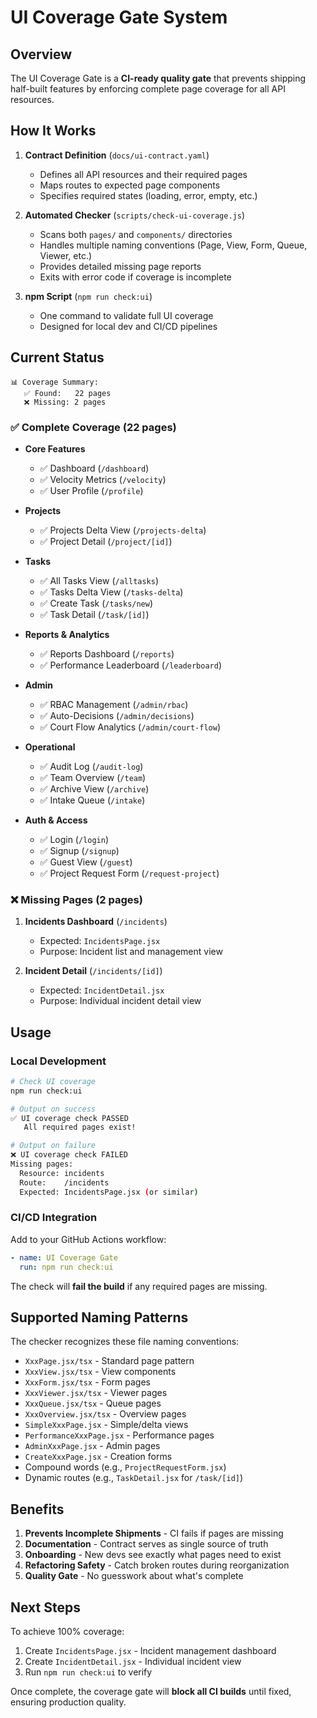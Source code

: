 # UI Coverage Gate System

## Overview

The UI Coverage Gate is a **CI-ready quality gate** that prevents shipping half-built features by enforcing complete page coverage for all API resources.

## How It Works

1. **Contract Definition** (`docs/ui-contract.yaml`)
   - Defines all API resources and their required pages
   - Maps routes to expected page components
   - Specifies required states (loading, error, empty, etc.)

2. **Automated Checker** (`scripts/check-ui-coverage.js`)
   - Scans both `pages/` and `components/` directories
   - Handles multiple naming conventions (Page, View, Form, Queue, Viewer, etc.)
   - Provides detailed missing page reports
   - Exits with error code if coverage is incomplete

3. **npm Script** (`npm run check:ui`)
   - One command to validate full UI coverage
   - Designed for local dev and CI/CD pipelines

## Current Status

```
📊 Coverage Summary:
   ✅ Found:   22 pages
   ❌ Missing: 2 pages
```

### ✅ Complete Coverage (22 pages)

- **Core Features**
  - ✅ Dashboard (`/dashboard`)
  - ✅ Velocity Metrics (`/velocity`)
  - ✅ User Profile (`/profile`)
  
- **Projects**
  - ✅ Projects Delta View (`/projects-delta`)
  - ✅ Project Detail (`/project/[id]`)
  
- **Tasks**
  - ✅ All Tasks View (`/alltasks`)
  - ✅ Tasks Delta View (`/tasks-delta`)
  - ✅ Create Task (`/tasks/new`)
  - ✅ Task Detail (`/task/[id]`)
  
- **Reports & Analytics**
  - ✅ Reports Dashboard (`/reports`)
  - ✅ Performance Leaderboard (`/leaderboard`)
  
- **Admin**
  - ✅ RBAC Management (`/admin/rbac`)
  - ✅ Auto-Decisions (`/admin/decisions`)
  - ✅ Court Flow Analytics (`/admin/court-flow`)
  
- **Operational**
  - ✅ Audit Log (`/audit-log`)
  - ✅ Team Overview (`/team`)
  - ✅ Archive View (`/archive`)
  - ✅ Intake Queue (`/intake`)
  
- **Auth & Access**
  - ✅ Login (`/login`)
  - ✅ Signup (`/signup`)
  - ✅ Guest View (`/guest`)
  - ✅ Project Request Form (`/request-project`)

### ❌ Missing Pages (2 pages)

1. **Incidents Dashboard** (`/incidents`)
   - Expected: `IncidentsPage.jsx`
   - Purpose: Incident list and management view
   
2. **Incident Detail** (`/incidents/[id]`)
   - Expected: `IncidentDetail.jsx`
   - Purpose: Individual incident detail view

## Usage

### Local Development

```bash
# Check UI coverage
npm run check:ui

# Output on success
✅ UI coverage check PASSED
   All required pages exist!

# Output on failure
❌ UI coverage check FAILED
Missing pages:
  Resource: incidents
  Route:    /incidents
  Expected: IncidentsPage.jsx (or similar)
```

### CI/CD Integration

Add to your GitHub Actions workflow:

```yaml
- name: UI Coverage Gate
  run: npm run check:ui
```

The check will **fail the build** if any required pages are missing.

## Supported Naming Patterns

The checker recognizes these file naming conventions:

- `XxxPage.jsx/tsx` - Standard page pattern
- `XxxView.jsx/tsx` - View components
- `XxxForm.jsx/tsx` - Form pages
- `XxxViewer.jsx/tsx` - Viewer pages
- `XxxQueue.jsx/tsx` - Queue pages
- `XxxOverview.jsx/tsx` - Overview pages
- `SimpleXxxPage.jsx` - Simple/delta views
- `PerformanceXxxPage.jsx` - Performance pages
- `AdminXxxPage.jsx` - Admin pages
- `CreateXxxPage.jsx` - Creation forms
- Compound words (e.g., `ProjectRequestForm.jsx`)
- Dynamic routes (e.g., `TaskDetail.jsx` for `/task/[id]`)

## Benefits

1. **Prevents Incomplete Shipments** - CI fails if pages are missing
2. **Documentation** - Contract serves as single source of truth
3. **Onboarding** - New devs see exactly what pages need to exist
4. **Refactoring Safety** - Catch broken routes during reorganization
5. **Quality Gate** - No guesswork about what's complete

## Next Steps

To achieve 100% coverage:

1. Create `IncidentsPage.jsx` - Incident management dashboard
2. Create `IncidentDetail.jsx` - Individual incident view
3. Run `npm run check:ui` to verify

Once complete, the coverage gate will **block all CI builds** until fixed, ensuring production quality.
